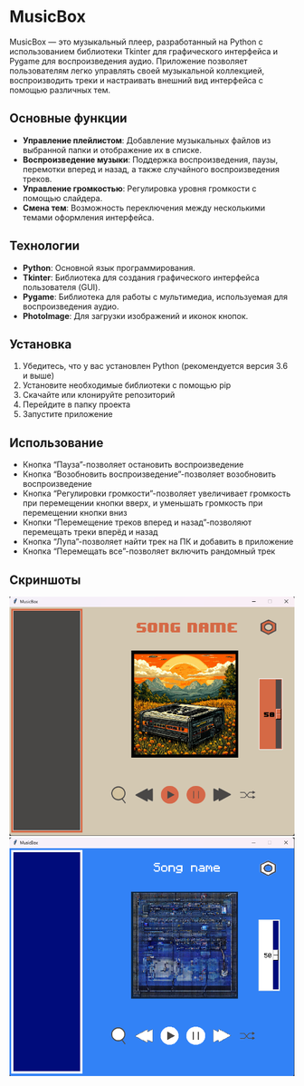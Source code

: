 # MusicBox

MusicBox — это музыкальный плеер, разработанный на Python с использованием библиотеки Tkinter для графического интерфейса и Pygame для воспроизведения аудио. Приложение позволяет пользователям легко управлять своей музыкальной коллекцией, воспроизводить треки и настраивать внешний вид интерфейса с помощью различных тем.

## Основные функции

- **Управление плейлистом**: Добавление музыкальных файлов из выбранной папки и отображение их в списке.
- **Воспроизведение музыки**: Поддержка воспроизведения, паузы, перемотки вперед и назад, а также случайного воспроизведения треков.
- **Управление громкостью**: Регулировка уровня громкости с помощью слайдера.
- **Смена тем**: Возможность переключения между несколькими темами оформления интерфейса.

## Технологии

- **Python**: Основной язык программирования.
- **Tkinter**: Библиотека для создания графического интерфейса пользователя (GUI).
- **Pygame**: Библиотека для работы с мультимедиа, используемая для воспроизведения аудио.
- **PhotoImage**: Для загрузки изображений и иконок кнопок.

## Установка

1. Убедитесь, что у вас установлен Python (рекомендуется версия 3.6 и выше)
2. Установите необходимые библиотеки с помощью pip
3. Скачайте или клонируйте репозиторий
4. Перейдите в папку проекта
5. Запустите приложение

## Использование

-	Кнопка “Пауза”-позволяет остановить воспроизведение
-	Кнопка “Возобновить воспроизведение”-позволяет возобновить воспроизведение
-	Кнопка “Регулировки громкости”-позволяет увеличивает громкость при перемещении кнопки вверх, и уменьшать громкость при перемещении кнопки вниз
-	Кнопки “Перемещение треков вперед и назад”-позволяют перемещать треки вперёд и назад
-	Кнопка “Лупа”-позволяет найти трек на ПК и добавить в приложение
-	Кнопка “Перемещать все”-позволяет включить рандомный трек


## Скриншоты

![Скриншот 1](img/screenshot1.png)
![Скриншот 2](img/screenshot2.png)
